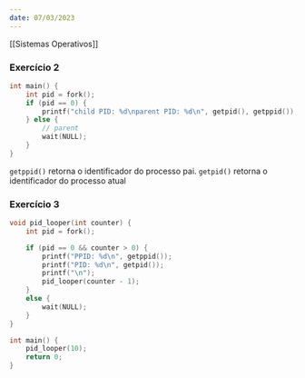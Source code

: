```yaml
---
date: 07/03/2023
---
```

[[Sistemas Operativos]]

### Exercício 2
```c
int main() {
    int pid = fork();
    if (pid == 0) {
        printf("child PID: %d\nparent PID: %d\n", getpid(), getppid());
    } else {
        // parent
        wait(NULL);
    }
}
```

`getppid()` retorna o identificador do processo pai.
`getpid()` retorna o identificador do processo atual

### Exercício 3
```c
void pid_looper(int counter) {
    int pid = fork();

    if (pid == 0 && counter > 0) {
        printf("PPID: %d\n", getppid());
        printf("PID: %d\n", getpid());
        printf("\n");
        pid_looper(counter - 1);
    }
    else {
        wait(NULL);
    }
}

int main() {
    pid_looper(10);
    return 0;
}
```